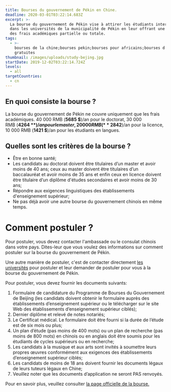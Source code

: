 ```yaml
---
title: Bourses du gouvernement de Pékin en Chine.
deadline: 2020-03-01T03:22:14.683Z
excerpt: >-
  La bourse du gouvernement de Pékin vise à attirer les étudiants internationaux
  dans les universités de la municipalité de Pékin en leur offrant une réduction
  des frais académiques partielle ou totale.
tags:
  - >-
    bourses de la chine;bourses pekin;bourses pour africains;bourses d'études
    gratuites
thumbnail: /images/uploads/study-bejing.jpg
startDate: 2019-12-02T03:22:14.724Z
levels:
  - all
targetCountries:
  - cn
---
```

## En quoi consiste la bourse ?

La bourse du gouvernement de Pékin ne couvre uniquement que les frais académiques. 40 000 RMB (**5685 $**)/an pour le doctorat, 30 000 RMB (**4264 $**)/an pour le master, 20 000 RMB (**2842 $**)/an pour la licence, 10 000 RMB (**1421 $**)/an pour les étudiants en langues.

## Quelles sont les critères de la bourse ?

* Être en bonne santé;
* Les candidats au doctorat doivent être titulaires d’un master et avoir moins de 40 ans; ceux au master doivent être titulaires d’un baccalauréat et avoir moins de 35 ans et enfin ceux en licence doivent être titulaire d’un diplôme d'études secondaires et avoir moins de 30 ans;
* Répondre aux exigences linguistiques des établissements d'enseignement supérieur;
* Ne pas déjà avoir une autre bourse du gouvernement chinois en même temps.

# Comment postuler ?

Pour postuler, vous devez contacter l'ambassade ou le consulat chinois dans votre pays. Dites-leur que vous voulez des informations sur comment postuler sur la bourse du gouvernement de Pékin.

Une autre manière de postuler, c'est de contacter directement <a href="http://www.ebeijing.gov.cn/Study/Scholarships/P020140318533697475392.pdf" target="_blank" rel="noreferrer noopener">les universités</a> pour postuler et leur demander de postuler pour vous à la bourse du gouvernement de Pékin.

Pour postuler, vous devez fournir les documents suivants:

1. Formulaire de candidature du Programme de Bourses du Gouvernement de Beijing (les candidats doivent obtenir le formulaire auprès des établissements d’enseignement supérieur ou le télécharger sur le site Web des établissements d’enseignement supérieur ciblés);
2. Dernier diplôme et relevé de notes notariés;
3. Le Certificat médical. Le formulaire doit être fourni si la durée de l’étude est de six mois ou plus;
4. Un plan d’étude (pas moins de 400 mots) ou un plan de recherche (pas moins de 800 mots) en chinois ou en anglais doit être soumis pour les étudiants de cycles supérieurs ou en recherche;
5. Les candidats à la musique et aux arts sont invités à soumettre leurs propres œuvres conformément aux exigences des établissements d’enseignement supérieur ciblés;
6. Les candidats de moins de 18 ans doivent fournir les documents légaux de leurs tuteurs légaux en Chine;
7. Veuillez noter que les documents d’application ne seront PAS renvoyés.

Pour en savoir plus, veuillez consulter <a href="http://www.ebeijing.gov.cn/Study/Scholarships/" target="_blank" rel="noreferrer noopener">la page officielle de la bourse.</a>
